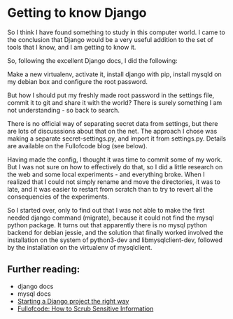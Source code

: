 # Getting to know Django

So I think I have found something to study in this computer world. I came to the conclusion that Django would be a very useful addition to the set of tools that I know, and I am getting to know it.

So, following the excellent Django docs, I did the following:

Make a new virtualenv, activate it, install django with pip, install mysqld on my debian box and configure the root password.

But how I should put my freshly made root password in the settings file, commit it to git and share it with the world? There is surely something I am not understanding - so back to search.

There is no official way of separating secret data from settings, but there are lots of discusssions about that on the net. The approach I chose was making a separate secret-settings.py, and import it from settings.py. Details are available on the Fullofcode blog (see below).

Having made the config, I thought it was time to commit some of my work. But I was not sure on how to effectively do that, so I did a little research on the web and some local experiments - and everything broke. When I realized that I could not simply rename and move the directories, it was to late, and it was easier to restart from scratch than to try to revert all the consequencies of the experiments.

So I started over, only to find out that I was not able to make the first needed django command (migrate), because it could not find the mysql python package. It turns out that apparently there is no mysql python backend for debian jessie, and the solution that finally worked involved the installation on the system of python3-dev and libmysqlclient-dev, followed by the installation on the virtualenv of mysqlclient.

## Further reading:
- django docs
- mysql docs
- [Starting a Django project the right way](https://www.jeffknupp.com/blog/2012/02/09/starting-a-django-project-the-right-way/)
- [Fullofcode: How to Scrub Sensitive Information](http://fearofcode.github.io/blog/2013/01/15/how-to-scrub-sensitive-information-from-django-settings-dot-py-files/)
